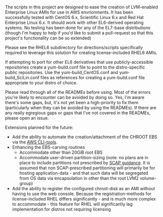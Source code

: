 The scripts in this project are designed to ease the creation of LVM-enabled Enterprise Linux AMIs for use in AWS envrionments. It has been successfully tested with CentOS 6.x, Scientific Linux 6.x and Red Hat Enterprise Linux 6.x. It should work with other EL6-derived operating systems. No testing has been done for any of the EL7-base distributions (though I'm happy to help if you'd like to submit a pull-request so that this project's functionality can be so extended)

Please see the RHEL6 subdirectory for directions/scripts specifically required to leverage this solution for creating license-included RHEL6 AMIs.

If attempting to port for other EL6 derivatives that use publicly-accessible repositories create a yum-build.conf file to point to the distro-specific public repositories. Use the yum-build_CentOS.conf and yum-build_SciLin.conf files as references for creating a yum-build.conf file appropriate to your distro of choice.

Please read through all of the READMEs before using. Most of the errors you're likely to encounter can be avoided by doing so. Yes, I'm aware there's some gaps, but, it's not yet been a high-priority to fix them (particularly when they can be avoided by using the READMEs). If there are any really egregious gaps or gaps that I've not covered in the READMEs, please open an issue.

Extensions planned for the future:
* Add the ability to automate the creation/attachment of the CHROOT EBS via the [AWS CLI-tools](http://docs.aws.amazon.com/cli/latest/userguide/installing.html#install-bundle-other-os).
* Enhancing the EBS-carving routines
  * Accommodate other than 20GiB root EBS
  * Accommodate user-driven partition-sizing (note: no plans are in place to include partitions not prescribed by [SCAP guidance](https://fedorahosted.org/scap-security-guide/). It is assumed that non SCAP-prescribed partitioning will primarily be for hosting application-data - and that such data will be segregated from OS data via encapsulation in other than the root LVM2 volume-group)
* Add the ability to register the configured chroot-disk as an AMI without having to use the web console. Because the registration-methods for license-included RHEL differs significantly - and is much more complex to accommodate - this feature for RHEL will significantly lag implementation for distros not requiring licensing
